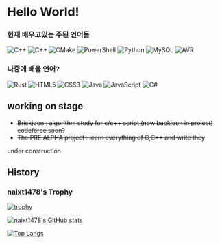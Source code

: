 Hello World!
=====

### 현재 배우고있는 주된 언어들 
![C++](https://img.shields.io/badge/C++-black?style=for-the-badge&logo=C%2B%2B&logoColor=white)
![C++](https://img.shields.io/badge/C-black?style=for-the-badge&logo=C&logoColor=white) 
![CMake](https://img.shields.io/badge/CMake-black?style=for-the-badge&logo=CMake&logoColor=white)
![PowerShell](https://img.shields.io/badge/PowerShell-black?style=for-the-badge&logo=PowerShell&logoColor=white)
<img alt="Python" src="https://img.shields.io/badge/python-%2314354C.svg?style=for-the-badge&logo=python&logoColor=white&labelColor=black&color=black"/>
![MySQL](https://img.shields.io/badge/MySQL-black?style=for-the-badge&logo=MySQL&logoColor=white)
![AVR](https://img.shields.io/badge/AVR-black?style=for-the-badge&logoColor=white)

### 나중에 배울 언어?
![Rust](https://img.shields.io/badge/rust-%23000000.svg?style=for-the-badge&logo=rust&logoColor=white)
<img alt="HTML5" src="https://img.shields.io/badge/html5-%23E34F26.svg?style=for-the-badge&logo=html5&logoColor=white&labelColor=black&color=black"/>  <img alt="CSS3" src="https://img.shields.io/badge/css3-%231572B6.svg?style=for-the-badge&logo=css3&logoColor=white&labelColor=black&color=black"/> <img alt="Java" src="https://img.shields.io/badge/java-%23ED8B00.svg?style=for-the-badge&logo=java&logoColor=white&labelColor=black&color=black"/> <img alt="JavaScript" src="https://img.shields.io/badge/javascript-%23323330.svg?style=for-the-badge&logo=javascript&logoColor=white&labelColor=black&color=black"/> <img alt="C#" src="https://img.shields.io/badge/c%23-%23239120.svg?style=for-the-badge&logo=c-sharp&logoColor=white&labelColor=black&color=black"/>

working on stage
---
 - ~~Brickjoon : algorithm study for c/c++ script (now baekjoon in project) codeforce soon?~~  
 - ~~The PRE ALPHA project : learn everything of C,C++ and write they~~

under construction

History
---
###  naixt1478's Trophy

[![trophy](https://github-profile-trophy.vercel.app/?username=naixt1478&theme=gruvbox&no-bg=true&column=5&no-frame=true)](https://github.com/ryo-ma/github-profile-trophy)

[![naixt1478's GitHub stats](https://github-readme-stats.vercel.app/api?username=naixt1478&theme=gruvbox_light&hide_border=true&bg_color=null)](https://github.com/anuraghazra/github-readme-stats)  

[![Top Langs](https://github-readme-stats.vercel.app/api/top-langs/?username=naixt1478&theme=gruvbox_light&layout=compact&hide=ZenScript&langs_count=8&hide_border=true&bg_color=null)](https://github.com/anuraghazra/github-readme-stats)
